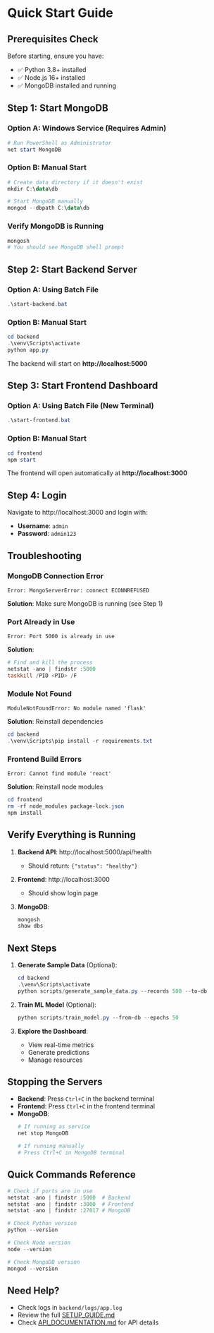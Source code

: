 # Quick Start Guide

## Prerequisites Check

Before starting, ensure you have:
- ✅ Python 3.8+ installed
- ✅ Node.js 16+ installed
- ✅ MongoDB installed and running

## Step 1: Start MongoDB

### Option A: Windows Service (Requires Admin)
```powershell
# Run PowerShell as Administrator
net start MongoDB
```

### Option B: Manual Start
```powershell
# Create data directory if it doesn't exist
mkdir C:\data\db

# Start MongoDB manually
mongod --dbpath C:\data\db
```

### Verify MongoDB is Running
```powershell
mongosh
# You should see MongoDB shell prompt
```

## Step 2: Start Backend Server

### Option A: Using Batch File
```powershell
.\start-backend.bat
```

### Option B: Manual Start
```powershell
cd backend
.\venv\Scripts\activate
python app.py
```

The backend will start on **http://localhost:5000**

## Step 3: Start Frontend Dashboard

### Option A: Using Batch File (New Terminal)
```powershell
.\start-frontend.bat
```

### Option B: Manual Start
```powershell
cd frontend
npm start
```

The frontend will open automatically at **http://localhost:3000**

## Step 4: Login

Navigate to http://localhost:3000 and login with:
- **Username**: `admin`
- **Password**: `admin123`

## Troubleshooting

### MongoDB Connection Error
```
Error: MongoServerError: connect ECONNREFUSED
```
**Solution**: Make sure MongoDB is running (see Step 1)

### Port Already in Use
```
Error: Port 5000 is already in use
```
**Solution**: 
```powershell
# Find and kill the process
netstat -ano | findstr :5000
taskkill /PID <PID> /F
```

### Module Not Found
```
ModuleNotFoundError: No module named 'flask'
```
**Solution**: Reinstall dependencies
```powershell
cd backend
.\venv\Scripts\pip install -r requirements.txt
```

### Frontend Build Errors
```
Error: Cannot find module 'react'
```
**Solution**: Reinstall node modules
```powershell
cd frontend
rm -rf node_modules package-lock.json
npm install
```

## Verify Everything is Running

1. **Backend API**: http://localhost:5000/api/health
   - Should return: `{"status": "healthy"}`

2. **Frontend**: http://localhost:3000
   - Should show login page

3. **MongoDB**: 
   ```powershell
   mongosh
   show dbs
   ```

## Next Steps

1. **Generate Sample Data** (Optional):
   ```powershell
   cd backend
   .\venv\Scripts\activate
   python scripts/generate_sample_data.py --records 500 --to-db
   ```

2. **Train ML Model** (Optional):
   ```powershell
   python scripts/train_model.py --from-db --epochs 50
   ```

3. **Explore the Dashboard**:
   - View real-time metrics
   - Generate predictions
   - Manage resources

## Stopping the Servers

- **Backend**: Press `Ctrl+C` in the backend terminal
- **Frontend**: Press `Ctrl+C` in the frontend terminal
- **MongoDB**: 
  ```powershell
  # If running as service
  net stop MongoDB
  
  # If running manually
  # Press Ctrl+C in MongoDB terminal
  ```

## Quick Commands Reference

```powershell
# Check if ports are in use
netstat -ano | findstr :5000  # Backend
netstat -ano | findstr :3000  # Frontend
netstat -ano | findstr :27017 # MongoDB

# Check Python version
python --version

# Check Node version
node --version

# Check MongoDB version
mongod --version
```

## Need Help?

- Check logs in `backend/logs/app.log`
- Review the full [SETUP_GUIDE.md](SETUP_GUIDE.md)
- Check [API_DOCUMENTATION.md](API_DOCUMENTATION.md) for API details

